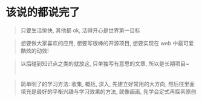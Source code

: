 # 该说的都说完了

> 只要生活愉快, 其他都 ok, 活得开心是世界第一目标

> 想要做大家喜欢的应用, 想要写很棒的开源项目, 想要实现在 web 中最可爱酷炫的动效!

> 以后碰到知识点之类的就放这, 只单独写有意思的文章, 所以是长期项目~ <font color="white">就按照计划走, 调整, 想尽办法绝不放弃!</font>

> 简单明了的学习方法: 收集, 概括, 深入, 先建立好常用的大方向, 然后往里面填充是最好的平衡兴趣与学习效果的方法, 就像画画, 先学会定式再探索原创
